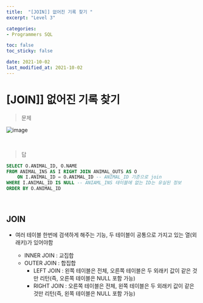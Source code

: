 ```yaml
---
title:  "[JOIN]] 없어진 기록 찾기 "
excerpt: "Level 3"

categories:
- Programmers SQL

toc: false
toc_sticky: false

date: 2021-10-02
last_modified_at: 2021-10-02
---
```


# [JOIN]] 없어진 기록 찾기

> 문제

![image](https://user-images.githubusercontent.com/76996686/135717692-02907ac4-72d6-4ae6-8f95-762a355a9bab.png)



<br>

> 답

```sql
SELECT O.ANIMAL_ID, O.NAME
FROM ANIMAL_INS AS I RIGHT JOIN ANIMAL_OUTS AS O 
    ON I.ANIMAL_ID = O.ANIMAL_ID -- ANIMAL_ID 기준으로 join
WHERE I.ANIMAL_ID IS NULL -- ANIAML_INS 테이블에 없는 ID는 유실된 정보
ORDER BY O.ANIMAL_ID
```

<br>

## JOIN

- 여러 테이블 한번에 검색하게 해주는 기능, 두 테이블이 공통으로 가지고 있는 열(외래키)가 있어야함

    - INNER JOIN : 교집합
    - OUTER JOIN : 합집합
      - LEFT JOIN : 왼쪽 테이블은 전체, 오른쪽 테이블은 두 외래키 값이 같은 것만 리턴(즉, 오른쪽 테이블은 NULL 포함 가능)
      - RIGHT JOIN : 오른쪽 테이블은 전체, 왼쪽 테이블은 두 외래키 값이 같은 것만 리턴(즉, 왼쪽 테이블은 NULL 포함 가능)
